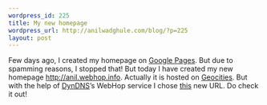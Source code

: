 ```yaml
--- 
wordpress_id: 225
title: My new homepage
wordpress_url: http://anilwadghule.com/blog/?p=225
layout: post
---
```

Few days ago, I created my homepage on <a href="http://pages.google.com/">Google Pages</a>. But due to spamming reasons, I stopped that! But today I have created my new homepage <a href="http://anil.webhop.info/">http://anil.webhop.info</a>. Actually it is hosted on <a href="http://geocities.com/">Geocities</a>. But with the help of <a href="https://www.dyndns.com/">DynDNS</a>’s WebHop service I chose <a href="http://anil.webhop.info/">this</a> new URL. Do check it out!
